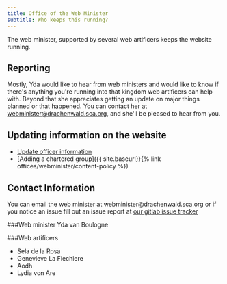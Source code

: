 ```yaml
---
title: Office of the Web Minister
subtitle: Who keeps this running?
---
```


The web minister, supported by several web artificers keeps the website running.

## Reporting
Mostly, Yda would like to hear from web ministers and would like to know if there's anything you're running into that kingdom web artificers can help with. Beyond that she appreciates getting an update on major things planned or that happened.  You can contact her at <a href="mailto:webminister@drachenwald.sca.org">webminister@drachenwald.sca.org</a>, and she'll be pleased to hear from you.

## Updating information on the website
* [Update officer information](https://forms.gle/Xm7bCu7nkq5uMU5Z6)
* [Adding a chartered group]({{ site.baseurl}}{% link offices/webminister/content-policy %}) 

## Contact Information
<p>You can email the web minister at webminister@drachenwald.sca.org or if you notice an issue fill out an issue report at <a href="https://gitlab.com/sca-drachenwald/sca-drachenwald.gitlab.io/-/issues/new"> our gitlab issue tracker</a></p>

###Web minister
Yda van Boulogne

###Web artificers
 
* Sela de la Rosa 
* Genevieve La Flechiere
* Aodh 
* Lydia von Are 

